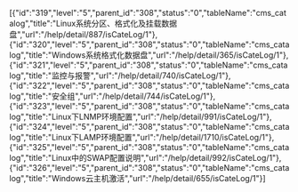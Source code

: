 [{"id":"319","level":"5","parent_id":"308","status":"0","tableName":"cms_catalog","title":"Linux系统分区、格式化及挂载数据盘","url":"/help/detail/887/isCateLog/1"},{"id":"320","level":"5","parent_id":"308","status":"0","tableName":"cms_catalog","title":"Windows系统格式化数据盘","url":"/help/detail/365/isCateLog/1"},{"id":"321","level":"5","parent_id":"308","status":"0","tableName":"cms_catalog","title":"监控与报警","url":"/help/detail/740/isCateLog/1"},{"id":"322","level":"5","parent_id":"308","status":"0","tableName":"cms_catalog","title":"安全组","url":"/help/detail/744/isCateLog/1"},{"id":"323","level":"5","parent_id":"308","status":"0","tableName":"cms_catalog","title":"Linux下LNMP环境配置","url":"/help/detail/991/isCateLog/1"},{"id":"324","level":"5","parent_id":"308","status":"0","tableName":"cms_catalog","title":"Linux下LAMP环境配置","url":"/help/detail/1710/isCateLog/1"},{"id":"325","level":"5","parent_id":"308","status":"0","tableName":"cms_catalog","title":"Linux中的SWAP配置说明","url":"/help/detail/992/isCateLog/1"},{"id":"326","level":"5","parent_id":"308","status":"0","tableName":"cms_catalog","title":"Windows云主机激活","url":"/help/detail/655/isCateLog/1"}]